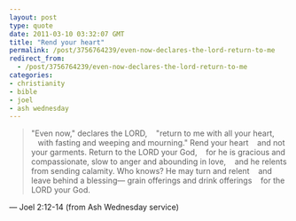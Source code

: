 ```yaml
---
layout: post
type: quote
date: 2011-03-10 03:32:07 GMT
title: "Rend your heart"
permalink: /post/3756764239/even-now-declares-the-lord-return-to-me
redirect_from: 
  - /post/3756764239/even-now-declares-the-lord-return-to-me
categories:
- christianity
- bible
- joel
- ash wednesday
---
```

<blockquote>"Even now," declares the LORD, 
&nbsp;&nbsp;&nbsp;"return to me with all your heart, 
&nbsp;&nbsp;&nbsp;with fasting and weeping and mourning."
Rend your heart 
&nbsp;&nbsp;&nbsp;and not your garments.
Return to the LORD your God, 
&nbsp;&nbsp;&nbsp;for he is gracious and compassionate, 
slow to anger and abounding in love, 
&nbsp;&nbsp;&nbsp;and he relents from sending calamity. 
Who knows? He may turn and relent 
&nbsp;&nbsp;&nbsp;and leave behind a blessing— 
grain offerings and drink offerings 
&nbsp;&nbsp;&nbsp;for the LORD your God.</blockquote>
<p>— Joel 2:12-14 (from Ash Wednesday service)</p>